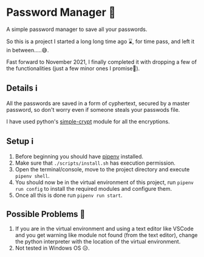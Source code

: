 
# Password Manager 🔐

A simple password manager to save all your passwords.


So this is a project I started a long long time ago ⌛, for time pass, and left it in between.....😅.

Fast forward to November 2021, I finally completed it with dropping a few of the functionalities (just a few minor ones I promise🤫).

## Details ℹ️

All the passwords are saved in a form of cyphertext, secured by a master password, so don't worry even if someone steals your passwods file.

I have used python's [simple-crypt](https://pypi.org/project/simple-crypt/) module for all the encryptions.

## Setup ℹ️
1. Before beginning you should have [pipenv](https://pypi.org/project/pipenv/) installed.
2. Make sure that ```./scripts/install.sh``` has execution permission.
3. Open the terminal/console, move to the project directory and execute ```pipenv shell```.
4. You should now be in the virtual environment of this project, run ```pipenv run config``` to install the required modules and configure them.
5. Once all this is done run ```pipenv run start```.

## Possible Problems 🚩
1. If you are in the virtual environment and using a text editor like VSCode and you get warning like module not found (from the text editor), change the python interpreter with the location of the virtual environment.
2. Not tested in Windows OS 😥.
